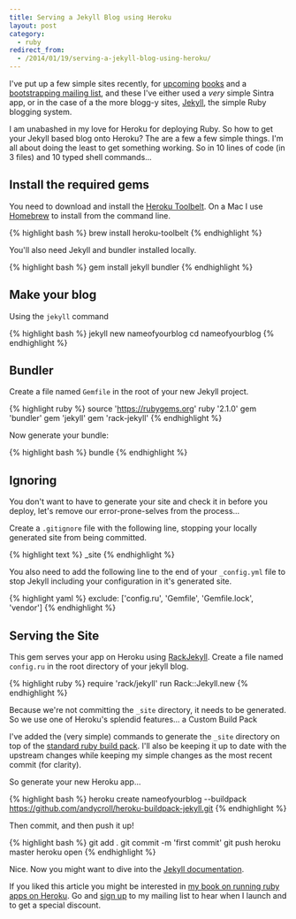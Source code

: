```yaml
---
title: Serving a Jekyll Blog using Heroku
layout: post
category:
  - ruby
redirect_from:
  - /2014/01/19/serving-a-jekyll-blog-using-heroku/
---
```


I've put up a few simple sites recently, for [upcoming][apibook] [books][herokubook] and a [bootstrapping mailing list][bootstrappingio], and these I've either used a *very* simple Sintra app, or in the case of a the more blogg-y sites, [Jekyll][jekyll], the simple Ruby blogging system.

[apibook]:/building-apis-on-rails
[herokubook]:/ultimate-guide-to-rails-on-heroku
[bootstrappingio]:http://bootstrapping.io
[jekyll]:http://jekyllrb.com

I am unabashed in my love for Heroku for deploying Ruby. So how to get your Jekyll based blog onto Heroku? The are a few a few simple things. I'm all about doing the least to get something working. So in 10 lines of code (in 3 files) and 10 typed shell commands...

## Install the required gems

You need to download and install the [Heroku Toolbelt][toolbelt]. On a Mac I use [Homebrew] to install from the command line.

[toolbelt]:http://toolbelt.heroku.com
[homebrew]:http://brew.sh

{% highlight bash %}
brew install heroku-toolbelt
{% endhighlight %}

You'll also need Jekyll and bundler installed locally.

{% highlight bash %}
gem install jekyll bundler
{% endhighlight %}

## Make your blog

Using the `jekyll` command

{% highlight bash %}
jekyll new nameofyourblog
cd nameofyourblog
{% endhighlight %}

## Bundler

Create a file named `Gemfile` in the root of your new Jekyll project.

{% highlight ruby %}
source 'https://rubygems.org'
ruby '2.1.0'
gem 'bundler'
gem 'jekyll'
gem 'rack-jekyll'
{% endhighlight %}

Now generate your bundle:

{% highlight bash %}
bundle
{% endhighlight %}

## Ignoring

You don't want to have to generate your site and check it in before you deploy, let's remove our error-prone-selves from the process...

Create a `.gitignore` file with the following line, stopping your locally generated site from being committed.

{% highlight text %}
_site
{% endhighlight %}

You also need to add the following line to the end of your `_config.yml` file to stop Jekyll including your configuration in it's generated site.

{% highlight yaml %}
exclude: ['config.ru', 'Gemfile', 'Gemfile.lock', 'vendor']
{% endhighlight %}

## Serving the Site

This gem serves your app on Heroku using [RackJekyll][]. Create a file named `config.ru` in the root directory of your jekyll blog.

[rackjekyll]:https://github.com/adaoraul/rack-jekyll

{% highlight ruby %}
require 'rack/jekyll'
run Rack::Jekyll.new
{% endhighlight %}

Because we're not committing the `_site` directory, it needs to be generated. So we use one of Heroku's splendid features... a Custom Build Pack

I've added the (very simple) commands to generate the `_site` directory on top of the [standard ruby build pack][rubybuildpack]. I'll also be keeping it up to date with the upstream changes while keeping my simple changes as the most recent commit (for clarity).

[rubybuildpack]:https://github.com/heroku/heroku-buildpack-ruby

So generate your new Heroku app...

{% highlight bash %}
heroku create nameofyourblog --buildpack https://github.com/andycroll/heroku-buildpack-jekyll.git
{% endhighlight %}

Then commit, and then push it up!

{% highlight bash %}
git add .
git commit -m 'first commit'
git push heroku master
heroku open
{% endhighlight %}

Nice. Now you might want to dive into the [Jekyll documentation][jekyll].

If you liked this article you might be interested in [my book on running ruby apps on Heroku][herokubook]. Go and [sign up][herokubook] to my mailing list to hear when I launch and to get a special discount.
